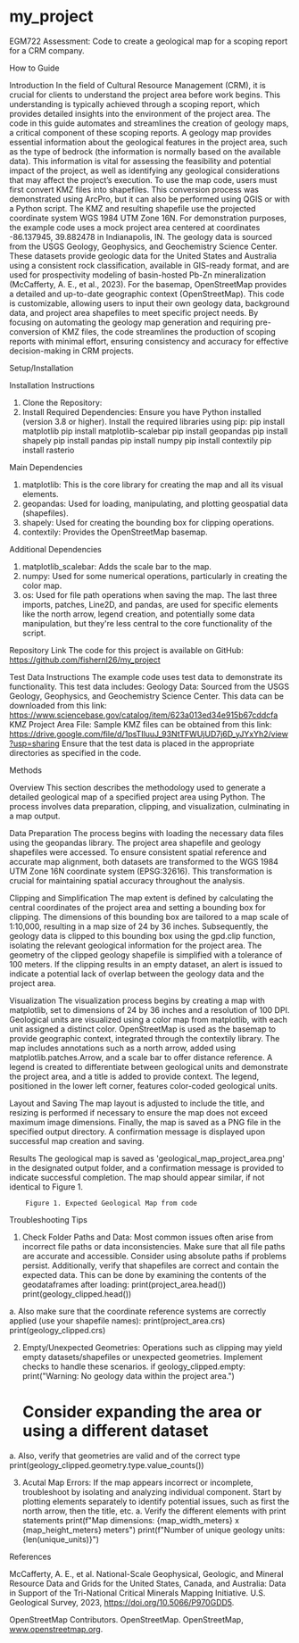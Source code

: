 # my_project
EGM722 Assessment: Code to create a geological map for a scoping report for a CRM company. 

How to Guide 

Introduction
In the field of Cultural Resource Management (CRM), it is crucial for clients to understand the project area before work begins. This understanding is typically achieved through a scoping report, which provides detailed insights into the environment of the project area. The code in this guide automates and streamlines the creation of geology maps, a critical component of these scoping reports.
A geology map provides essential information about the geological features in the project area, such as the type of bedrock (the information is normally based on the available data). This information is vital for assessing the feasibility and potential impact of the project, as well as identifying any geological considerations that may affect the project’s execution.
To use the map code, users must first convert KMZ files into shapefiles. This conversion process was demonstrated using ArcPro, but it can also be performed using QGIS or with a Python script. The KMZ and resulting shapefile use the projected coordinate system WGS 1984 UTM Zone 16N. 
For demonstration purposes, the example code uses a mock project area centered at coordinates -86.137945, 39.882478 in Indianapolis, IN. The geology data is sourced from the USGS Geology, Geophysics, and Geochemistry Science Center. These datasets provide geologic data for the United States and Australia using a consistent rock classification, available in GIS-ready format, and are used for prospectivity modeling of basin-hosted Pb-Zn mineralization (McCafferty, A. E., et al., 2023). For the basemap, OpenStreetMap provides a detailed and up-to-date geographic context (OpenStreetMap).
This code is customizable, allowing users to input their own geology data, background data, and project area shapefiles to meet specific project needs. By focusing on automating the geology map generation and requiring pre-conversion of KMZ files, the code streamlines the production of scoping reports with minimal effort, ensuring consistency and accuracy for effective decision-making in CRM projects.

Setup/Installation

Installation Instructions
1.	Clone the Repository:
2.	Install Required Dependencies: Ensure you have Python installed (version 3.8 or higher). Install the required libraries using pip:
pip install matplotlib
pip install matplotlib-scalebar
pip install geopandas
pip install shapely
pip install pandas
pip install numpy
pip install contextily
pip install rasterio

Main Dependencies
1.	matplotlib: This is the core library for creating the map and all its visual elements.
2.	geopandas: Used for loading, manipulating, and plotting geospatial data (shapefiles).
3.	shapely: Used for creating the bounding box for clipping operations.
4.	contextily: Provides the OpenStreetMap basemap.

Additional Dependencies
1.	matplotlib_scalebar: Adds the scale bar to the map.
2.	numpy: Used for some numerical operations, particularly in creating the color map.
3.	os: Used for file path operations when saving the map.
The last three imports, patches, Line2D, and pandas, are used for specific elements like the north arrow, legend creation, and potentially some data manipulation, but they're less central to the core functionality of the script.

Repository Link
The code for this project is available on GitHub: https://github.com/fishernl26/my_project

Test Data Instructions
The example code uses test data to demonstrate its functionality. This test data includes:
Geology Data: Sourced from the USGS Geology, Geophysics, and Geochemistry Science Center. This data can be downloaded from this link: https://www.sciencebase.gov/catalog/item/623a013ed34e915b67cddcfa
KMZ Project Area File: Sample KMZ files can be obtained from this link:
https://drive.google.com/file/d/1psTIluuJ_93NtTFWUjUD7j6D_yJYxYh2/view?usp=sharing
Ensure that the test data is placed in the appropriate directories as specified in the code.

Methods

Overview
This section describes the methodology used to generate a detailed geological map of a specified project area using Python. The process involves data preparation, clipping, and visualization, culminating in a map output.

Data Preparation
The process begins with loading the necessary data files using the geopandas library. The project area shapefile and geology shapefiles were accessed. To ensure consistent spatial reference and accurate map alignment, both datasets are transformed to the WGS 1984 UTM Zone 16N coordinate system (EPSG:32616). This transformation is crucial for maintaining spatial accuracy throughout the analysis.

Clipping and Simplification
The map extent is defined by calculating the central coordinates of the project area and setting a bounding box for clipping. The dimensions of this bounding box are tailored to a map scale of 1:10,000, resulting in a map size of 24 by 36 inches. Subsequently, the geology data is clipped to this bounding box using the gpd.clip function, isolating the relevant geological information for the project area. The geometry of the clipped geology shapefile is simplified with a tolerance of 100 meters. If the clipping results in an empty dataset, an alert is issued to indicate a potential lack of overlap between the geology data and the project area.

Visualization
	The visualization process begins by creating a map with matplotlib, set to dimensions of 24 by 36 inches and a resolution of 100 DPI. Geological units are visualized using a color map from matplotlib, with each unit assigned a distinct color. OpenStreetMap is used as the basemap to provide geographic context, integrated through the contextily library. The map includes annotations such as a north arrow, added using matplotlib.patches.Arrow, and a scale bar to offer distance reference. A legend is created to differentiate between geological units and demonstrate the project area, and a title is added to provide context. The legend, positioned in the lower left corner, features color-coded geological units.

Layout and Saving
The map layout is adjusted to include the title, and resizing is performed if necessary to ensure the map does not exceed maximum image dimensions. Finally, the map is saved as a PNG file in the specified output directory. A confirmation message is displayed upon successful map creation and saving.

Results 
The geological map is saved as 'geological_map_project_area.png' in the designated output folder, and a confirmation message is provided to indicate successful completion. The map should appear similar, if not identical to Figure 1. 
 
		Figure 1. Expected Geological Map from code 
        
Troubleshooting Tips 
1.	Check Folder Paths and Data: Most common issues often arise from incorrect file paths or data inconsistencies. Make sure  that all file paths are accurate and accessible. Consider using absolute paths if problems persist. Additionally, verify that shapefiles are correct and contain the expected data. This can be done by examining the contents of the geodataframes after loading:
print(project_area.head()) 
print(geology_clipped.head())

a.	Also make sure that the coordinate reference systems are correctly applied (use your shapefile names):
print(project_area.crs)
print(geology_clipped.crs) 

2.	Empty/Unexpected Geometries:  Operations such as clipping may yield empty datasets/shapefiles or unexpected geometries. Implement checks to handle these scenarios.
if geology_clipped.empty:
    print("Warning: No geology data within the project area.")
    # Consider expanding the area or using a different dataset

a.	Also, verify that geometries are valid and of the correct type
print(geology_clipped.geometry.type.value_counts())

3.	Acutal Map Errors: If the map appears incorrect or incomplete, troubleshoot by isolating and analyzing individual component. Start by plotting elements separately to identify potential issues, such as first the north arrow, then the title, etc. 
a.	Verify the different elements with print statements 
print(f"Map dimensions: {map_width_meters} x {map_height_meters} meters")
print(f"Number of unique geology units: {len(unique_units)}")

References 

McCafferty, A. E., et al. National-Scale Geophysical, Geologic, and Mineral Resource Data and Grids for the United States, Canada, and Australia: Data in Support of the Tri-National Critical Minerals Mapping Initiative. U.S. Geological Survey, 2023, https://doi.org/10.5066/P970GDD5.

OpenStreetMap Contributors. OpenStreetMap. OpenStreetMap, www.openstreetmap.org.
